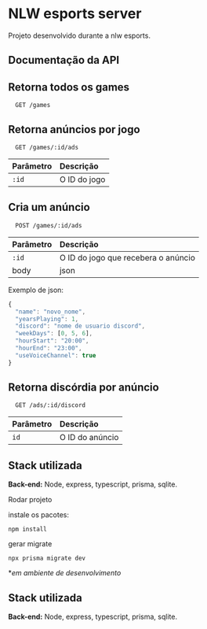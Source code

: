 # NLW esports server

Projeto desenvolvido durante a nlw esports.

## Documentação da API

## Retorna todos os games

```http
  GET /games
```

## Retorna anúncios por jogo

```http
  GET /games/:id/ads
```

| Parâmetro | Descrição    |
| :-------- | :----------- |
| `:id`     | O ID do jogo |

## Cria um anúncio

```http
  POST /games/:id/ads
```

| Parâmetro | Descrição                           |
| :-------- | :---------------------------------- |
| `:id`     | O ID do jogo que recebera o anúncio |
| body      | json                                |

Exemplo de json:

```js
{
  "name": "novo_nome",
  "yearsPlaying": 1,
  "discord": "nome de usuario discord",
  "weekDays": [0, 5, 6],
  "hourStart": "20:00",
  "hourEnd": "23:00",
  "useVoiceChannel": true
}
```

## Retorna discórdia por anúncio

```http
  GET /ads/:id/discord
```

| Parâmetro | Descrição       |
| :-------- | :-------------- |
| `id`      | O ID do anúncio |

## Stack utilizada

**Back-end:** Node, express, typescript, prisma, sqlite.

Rodar projeto

instale os pacotes:

```
npm install
```

gerar migrate

```
npx prisma migrate dev
```

\*_em ambiente de desenvolvimento_

## Stack utilizada

**Back-end:** Node, express, typescript, prisma, sqlite.
